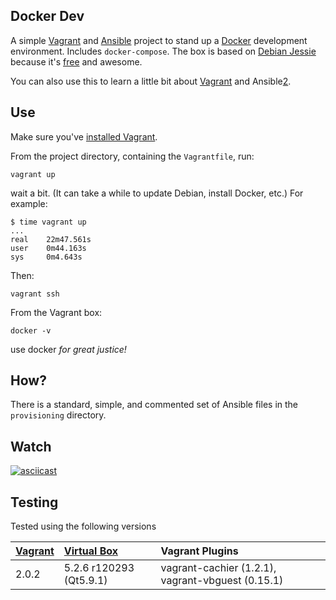 ## Docker Dev

A simple [Vagrant][1] and [Ansible][2] project to stand up a [Docker][3]
development environment. Includes `docker-compose`. The box is based on
[Debian Jessie][5] because it's [free][6] and awesome.

You can also use this to learn a little bit about [Vagrant][1] and Ansible[2].

## Use

Make sure you've [installed Vagrant][4].

From the project directory, containing the `Vagrantfile`, run:

    vagrant up

wait a bit. (It can take a while to update Debian, install Docker, etc.) For example:

    $ time vagrant up
    ...
    real	22m47.561s
    user	0m44.163s
    sys	    0m4.643s

Then:

    vagrant ssh

From the Vagrant box:

    docker -v

use docker _for great justice!_

## How?

There is a standard, simple, and commented set of Ansible files in the
`provisioning` directory.

## Watch

[![asciicast](https://asciinema.org/a/mKOjemRqoPN3JZ65I5dqs9LfS.png)](https://asciinema.org/a/mKOjemRqoPN3JZ65I5dqs9LfS)

## Testing

Tested using the following versions

| [Vagrant][1] | [Virtual Box][7]   | Vagrant Plugins |
| :---         | :---               | :---            |
| 2.0.2   | 5.2.6 r120293 (Qt5.9.1) | vagrant-cachier (1.2.1), vagrant-vbguest (0.15.1) ||


<!-- refs -->
[1]: https://www.vagrantup.com "Vagrant"
[2]: http://docs.ansible.com/ansible/index.html "Ansible docs"
[3]: https://docker.com "Docker"
[4]: https://www.vagrantup.com/docs/installation/ "Vagrant installation"
[5]: https://www.debian.org "Debian The Universal Operating System"
[6]: https://www.debian.org/intro/free "Freedom"
[7]: https://www.virtualbox.org/
